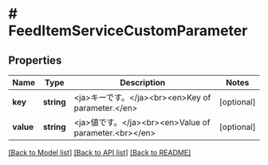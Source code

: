 # # FeedItemServiceCustomParameter

## Properties

Name | Type | Description | Notes
------------ | ------------- | ------------- | -------------
**key** | **string** | &lt;ja&gt;キーです。&lt;/ja&gt;&lt;br&gt;&lt;en&gt;Key of parameter.&lt;/en&gt; | [optional] 
**value** | **string** | &lt;ja&gt;値です。&lt;/ja&gt;&lt;br&gt;&lt;en&gt;Value of parameter.&lt;br&gt;&lt;/en&gt; | [optional] 

[[Back to Model list]](../../README.md#documentation-for-models) [[Back to API list]](../../README.md#documentation-for-api-endpoints) [[Back to README]](../../README.md)


